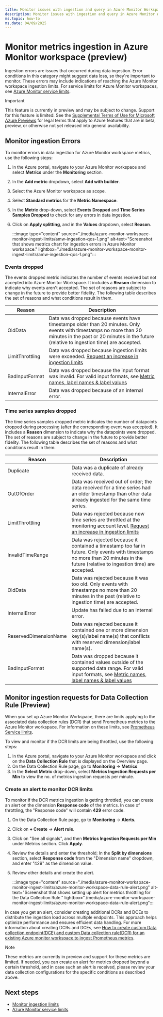 ```yaml
---
title: Monitor issues with ingestion and query in Azure Monitor Workspace
description: Monitor issues with ingestion and query in Azure Monitor workspace.
ms.topic: how-to
ms.date: 04/09/2025
---
```


# Monitor metrics ingestion in Azure Monitor workspace (preview)

Ingestion errors are issues that occurred during data ingestion. Error conditions in this category might suggest data loss, so they're important to monitor. These errors may include indications of reaching the Azure Monitor workspace ingestion limits. For service limits for Azure Monitor workspaces, see [Azure Monitor service limits](../service-limits.md#prometheus-metrics).

> [!IMPORTANT]
> This feature is currently in preview and may be subject to change. Support for this feature is limited. See the [Supplemental Terms of Use for Microsoft Azure Previews](https://azure.microsoft.com/support/legal/preview-supplemental-terms/) for legal terms that apply to Azure features that are in beta, preview, or otherwise not yet released into general availability.


## Monitor ingestion Errors

To monitor errors in data ingestion for Azure Monitor workspace metrics, use the following steps:

1. In the Azure portal, navigate to your Azure Monitor workspace and select **Metrics** under the **Monitoring** section.
1. In the **Add metric** dropdown, select **Add with builder**.
1. Select the Azure Monitor workspace as scope.
1. Select **Standard metrics** for the **Metric Namespace**.
1. In the **Metric** drop-down, select **Events Dropped** and **Time Series Samples Dropped** to check for any errors in data ingestion.
1. Click on **Apply splitting**, and in the **Values** dropdown, select **Reason**.

    :::image type="content" source="./media/azure-monitor-workspace-monitor-ingest-limits/amw-ingestion-qos-1.png" alt-text="Screenshot that shows metrics chart for ingestion errors in Azure Monitor workspace." lightbox="./media/azure-monitor-workspace-monitor-ingest-limits/amw-ingestion-qos-1.png":::


### Events dropped

The events dropped metric indicates the number of events received but not accepted into Azure Monitor Workspace. It includes a **Reason** dimension to indicate why events aren't accepted. The set of reasons are subject to change in the future to provide better fidelity. The following table describes the set of reasons and what conditions result in them.

| Reason | Description |
| ------ | ----------- |
| OldData | Data was dropped because events have timestamps older than 20 minutes. Only events with timestamps no more than 20 minutes in the past or 20 minutes in the future (relative to ingestion time) are accepted. |
| LimitThrottling | Data was dropped because ingestion limits were exceeded. [Request an increase in ingestion limits](./azure-monitor-workspace-monitor-ingest-limits.md)|
| BadInputFormat | Data was dropped because the input format was invalid. For valid input formats, see [Metric names, label names & label values](./prometheus-metrics-details.md#metric-names-label-names--label-values)|
| InternalError | Data was dropped because of an internal error. |

### Time series samples dropped

The time series samples dropped metric indicates the number of datapoints dropped during processing (after the corresponding event was accepted). It includes a **Reason** dimension to indicate why the datapoints were dropped. The set of reasons are subject to change in the future to provide better fidelity. The following table describes the set of reasons and what conditions result in them.

| Reason | Description |
| ------ | ----------- |
| Duplicate | Data was a duplicate of already received data.|
| OutOfOrder | Data was received out of order; the data received for a time series had an older timestamp than other data already ingested for the same time series. |
| LimitThrottling | Data was rejected because new time series are throttled at the monitoring account level. [Request an increase in ingestion limits](./azure-monitor-workspace-monitor-ingest-limits.md) |
| InvalidTimeRange | Data was rejected because it contained a timestamp too far in future. Only events with timestamps no more than 20 minutes in the future (relative to ingestion time) are accepted. |
| OldData | Data was rejected because it was too old. Only events with timestamps no more than 20 minutes in the past (relative to ingestion time) are accepted. |
| InternalError | Update has failed due to an internal error. |
| ReservedDimensionName | Data was rejected because it contained one or more dimension key(s)/label name(s) that conflicts with reserved dimension/label name(s). |
| BadInputFormat | Data was dropped because it contained values outside of the supported data range. For valid input formats, see [Metric names, label names & label values](./prometheus-metrics-details.md#metric-names-label-names--label-values) |

## Monitor ingestion requests for Data Collection Rule (Preview)

When you set up Azure Monitor Workspace, there are limits applying to the associated data collection rules (DCR) that send Prometheus metrics to the Azure Monitor workspace. For information on these limits, see [Prometheus Service limits](../fundamentals/service-limits.md#prometheus-metrics).

To view and monitor if the DCR limits are being throttled, use the following steps:

1. In the Azure portal, navigate to your Azure Monitor workspace and click on the **Data Collection Rule** that is displayed on the Overview page.
1. On the Data Collection Rule page, go to **Monitoring** -> **Metrics**
1. In the **Select Metric** drop-down, select **Metrics Ingestion Requests per Min** to view the no. of metrics ingestion requests per minute.

### Create an alert to monitor DCR limits

To monitor if the DCR metrics ingestion is getting throttled, you can create an alert on the dimension **Response code** of the metrics. In case of throttling, the "Response code" will contain **429** error code.

1. On the Data Collection Rule page, go to **Monitoring** -> **Alerts**.
1. Click on **+ Create** -> **Alert rule**.
1. Click on "See all signals", and then **Metrics Ingestion Requests per Min** under Metrics section. Click **Apply**.
1. Review the details and enter the threshold; In the **Split by dimensions** section, select **Response code** from the "Dimension name" dropdown, and enter "429" as the dimension value.
1. Review other details and create the alert.

    :::image type="content" source="./media/azure-monitor-workspace-monitor-ingest-limits/azure-monitor-workspace-data-rule-alert.png" alt-text="Screenshot that shows setting up alert for metrics throttling for the Data Collection Rule." lightbox="./media/azure-monitor-workspace-monitor-ingest-limits/azure-monitor-workspace-data-rule-alert.png":::
   
In case you get an alert, consider creating additional DCRs and DCEs to distribute the ingestion load across multiple endpoints. This approach helps optimize performance and ensures efficient data handling. For more information about creating DCRs and DCEs, see [How to create custom Data collection endpoint(DCE) and custom Data collection rule(DCR) for an existing Azure monitor workspace to ingest Prometheus metrics](https://github.com/Azure/prometheus-collector/tree/main/Azure-ARM-templates/Prometheus-RemoteWrite-DCR-artifacts).

> [!NOTE]
> These metrics are currently in preview and support for these metrics are limited. If needed, you can create an alert for metrics dropped beyond a certain threshold, and in case such an alert is received, please review your data collection configurations for the specific conditions as described above.

## Next steps

+ [Monitor ingestion limits](./azure-monitor-workspace-monitor-ingest-limits.md)
+ [Azure Monitor service limits](../service-limits.md#prometheus-metrics)

